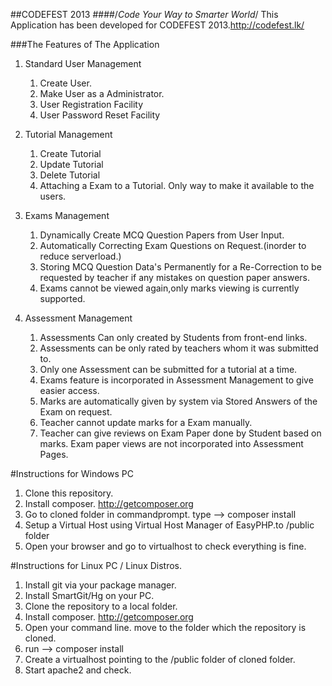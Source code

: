 
##CODEFEST 2013
####/*Code Your Way to Smarter World*/
This Application has been developed for CODEFEST 2013.http://codefest.lk/

###The Features of The Application

1. Standard User Management
	1. Create User.
	2. Make User as a Administrator.
	3. User Registration Facility
	4. User Password Reset Facility
	
2. Tutorial Management
	1. Create Tutorial
	2. Update Tutorial
	3. Delete Tutorial
	4. Attaching a Exam to a Tutorial. Only way to make it available to the users.

3. Exams Management
	1. Dynamically Create MCQ Question Papers from User Input.
	2. Automatically Correcting Exam Questions on Request.(inorder to reduce serverload.)
	3. Storing MCQ Question Data's Permanently for a Re-Correction to be requested by teacher if any mistakes on question paper answers.
	4. Exams cannot be viewed again,only marks viewing is currently supported.

4. Assessment Management
	1. Assessments Can only created by Students from front-end links.
	2. Assessments can be only rated by teachers whom it was submitted to.
	3. Only one Assessment can be submitted for a tutorial at a time.
	4. Exams feature is incorporated in Assessment Management to give easier access.
	5. Marks are automatically given by system via Stored Answers of the Exam on request.
	6. Teacher cannot update marks for a Exam manually.
	7. Teacher can give reviews on Exam Paper done by Student based on marks. Exam paper views are not incorporated into Assessment Pages.

#Instructions for Windows PC

1. Clone this repository.
2. Install composer. http://getcomposer.org
3. Go to cloned folder in commandprompt. type -->   composer install
4. Setup a Virtual Host using Virtual Host Manager of EasyPHP.to /public folder
5. Open your browser and go to virtualhost to check everything is fine.


#Instructions for Linux PC / Linux Distros.

1. Install git via your package manager.
2. Install SmartGit/Hg on your PC.
3. Clone the repository to a local folder.
4. Install composer. http://getcomposer.org
5. Open your command line. move to the folder which the repository is cloned.
6. run --> composer install
7. Create a virtualhost pointing to the /public folder of cloned folder.
8. Start apache2 and check.